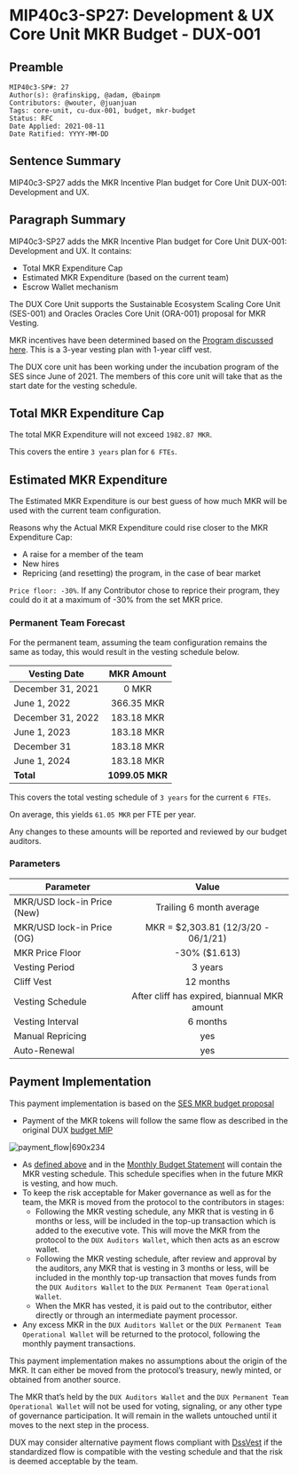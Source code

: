  
# MIP40c3-SP27: Development & UX Core Unit MKR Budget - DUX-001

## Preamble

```
MIP40c3-SP#: 27
Author(s): @rafinskipg, @adam, @bainpm
Contributors: @wouter, @juanjuan
Tags: core-unit, cu-dux-001, budget, mkr-budget
Status: RFC
Date Applied: 2021-08-11
Date Ratified: YYYY-MM-DD
```

## Sentence Summary

MIP40c3-SP27 adds the MKR Incentive Plan budget for Core Unit DUX-001: Development and UX.

## Paragraph Summary

MIP40c3-SP27 adds the MKR Incentive Plan budget for Core Unit DUX-001: Development and UX. It contains:
- Total MKR Expenditure Cap
- Estimated MKR Expenditure (based on the current team)
- Escrow Wallet mechanism

The DUX Core Unit supports the Sustainable Ecosystem Scaling Core Unit (SES-001) and Oracles Oracles Core Unit (ORA-001) proposal for MKR Vesting.

MKR incentives have been determined based on the [Program discussed here](https://forum.makerdao.com/t/pre-mip-discussion-an-alternative-mkr-compensation-plan/8000). This is a 3-year vesting plan with 1-year cliff vest.

The DUX core unit has been working under the incubation program of the SES since June of 2021. The members of this core unit will take that as the start date for the vesting schedule.

## Total MKR Expenditure Cap

The total MKR Expenditure will not exceed `1982.87 MKR`.

This covers the entire `3 years` plan for `6 FTEs`.

## Estimated MKR Expenditure

The Estimated MKR Expenditure is our best guess of how much MKR will be used with the current team configuration.

Reasons why the Actual MKR Expenditure could rise closer to the MKR Expenditure Cap:
- A raise for a member of the team
- New hires
- Repricing (and resetting) the program, in the case of bear market

`Price floor: -30%`. If any Contributor chose to reprice their program, they could do it at a maximum of -30% from the set MKR price.

### Permanent Team Forecast

For the permanent team, assuming the team configuration remains the same as today, this would result in the vesting schedule below.

|    Vesting Date      | MKR Amount |
|---------------|:-----:|
| December 31, 2021 |   0 MKR   |
| June 1, 2022 |   366.35 MKR  |
| December 31, 2022 |   183.18 MKR  |
| June 1, 2023 |   183.18 MKR  |
| December 31 |  183.18 MKR  |
| June 1, 2024 |   183.18 MKR  |
| **Total** | **1099.05 MKR**  |

This covers the total vesting schedule of `3 years` for the current `6 FTEs`.

On average, this yields `61.05 MKR` per FTE per year.

Any changes to these amounts will be reported and reviewed by our budget auditors.

### Parameters

|    Parameter      | Value |
|---------------|:-----:|
| MKR/USD lock-in Price (New) |   Trailing 6 month average   |
| MKR/USD lock-in Price (OG) |   MKR = $2,303.81 (12/3/20 - 06/1/21)  |
| MKR Price Floor |   -30% ($1.613)  |
| Vesting Period |   3 years  |
| Cliff Vest |  12 months  |
| Vesting Schedule |   After cliff has expired, biannual MKR amount  |
| Vesting Interval | 6 months  |
| Manual Repricing | yes |
| Auto-Renewal | yes  |


## Payment Implementation

This payment implementation is based on the [SES MKR budget proposal](https://forum.makerdao.com/t/mip40c3-sp17-sustainable-ecosystem-scaling-core-unit-mkr-budget-ses-001/8043)

- Payment of the MKR tokens will follow the same flow as described in the original DUX [budget MIP](https://forum.makerdao.com/t/mip40c3-sp-1-development-ux-core-unit-budget-dux-001/9774)

![payment_flow|690x234](https://github.com/makerdao/mips/blob/master/MIP40/MIP40c3-Subproposals/supporting_materials/MIP40c3-SP27/payment_flow.png)
- As [defined above](https://forum.makerdao.com/t/mip40c3-sp-1-development-ux-core-unit-budget-dux-001/9774) and in the [Monthly Budget Statement](https://github.com/makerdao-dux/transparency-reporting/blob/main/Monthy%20Budget%20Statements/2021-09.md) will contain the MKR vesting schedule. This schedule specifies when in the future MKR is vesting, and how much.
- To keep the risk acceptable for Maker governance as well as for the team, the MKR is moved from the protocol to the contributors in stages:
  - Following the MKR vesting schedule, any MKR that is vesting in 6 months or less, will be included in the top-up transaction which is added to the executive vote. This will move the MKR from the protocol to the `DUX Auditors Wallet`, which then acts as an escrow wallet.
  - Following the MKR vesting schedule, after review and approval by the auditors, any MKR that is vesting in 3 months or less, will be included in the monthly top-up transaction that moves funds from the `DUX Auditors Wallet` to the `DUX Permanent Team Operational Wallet`.
  - When the MKR has vested, it is paid out to the contributor, either directly or through an intermediate payment processor.
- Any excess MKR in the `DUX Auditors Wallet` or the `DUX Permanent Team Operational Wallet` will be returned to the protocol, following the monthly payment transactions.

This payment implementation makes no assumptions about the origin of the MKR. It can either be moved from the protocol’s treasury, newly minted, or obtained from another source.

The MKR that’s held by the `DUX Auditors Wallet` and the `DUX Permanent Team Operational Wallet` will not be used for voting, signaling, or any other type of governance participation. It will remain in the wallets untouched until it moves to the next step in the process.

DUX may consider alternative payment flows compliant with [DssVest](https://forum.makerdao.com/t/mip-54-dssvest/8025) if the standardized flow is compatible with the vesting schedule and that the risk is deemed acceptable by the team.
